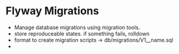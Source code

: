 # Flyway Migrations

- Manage database migrations using migration tools.
- store reproduceable states. if something fails, rolldown
- format to create migration scripts -> db/migrations/V1\_\_name.sql
-
